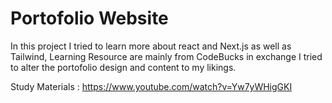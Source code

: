 # Portofolio Website

In this project I tried to learn more about react and Next.js as well as Tailwind, Learning Resource are mainly from CodeBucks in exchange I tried to alter the portofolio design and content to my likings.

Study Materials :
https://www.youtube.com/watch?v=Yw7yWHigGKI
